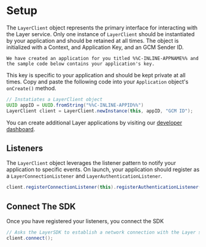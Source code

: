# Setup

The `LayerClient` object represents the primary interface for interacting with the Layer service. Only one instance of `LayerClient` should be instantiated by your application and should be retained at all times. The object is initialized with a Context, and Application Key, and an GCM Sender ID.

```emphasis
We have created an application for you titled %%C-INLINE-APPNAME%% and the sample code below contains your application's key.
```

This key is specific to your application and should be kept private at all times. Copy and paste the following code into your `Application` object's `onCreate()` method.

```java
// Instatiates a LayerClient object
UUID appID = UUID.fromString("%%C-INLINE-APPID%%")
LayerClient client = LayerClient.newInstance(this, appID, "GCM ID");
```

You can create additional Layer applications by visiting our [developer dashboard](/dashboard/apps/new).

## Listeners
The `LayerClient` object leverages the listener pattern to notify your application to specific events. On launch, your application should register as a `LayerConnectionListener` and `LayerAuthenticationListener`.

```java
client.registerConnectionListener(this).registerAuthenticationListener(this);
```

## Connect The SDK
Once you have registered your listeners, you connect the SDK

```java
// Asks the LayerSDK to establish a network connection with the Layer service
client.connect();
```
